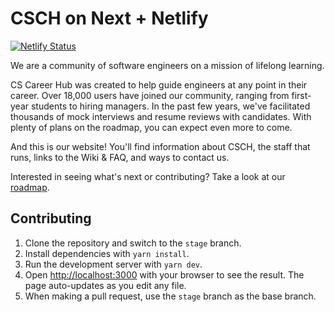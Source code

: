 # CSCH on Next + Netlify

[![Netlify Status](https://api.netlify.com/api/v1/badges/076322a1-ac5f-457f-8028-9e33d088fba0/deploy-status)](https://app.netlify.com/sites/cscareerhub-next/deploys)

We are a community of software engineers on a mission of lifelong learning.

CS Career Hub was created to help guide engineers at any point in their career. Over 18,000 users have joined our community, ranging from first-year students to hiring managers. In the past few years, we've facilitated thousands of mock interviews and resume reviews with candidates. With plenty of plans on the roadmap, you can expect even more to come.

And this is our website! You'll find information about CSCH, the staff that runs, links to the Wiki & FAQ, and ways to contact us.

Interested in seeing what's next or contributing? Take a look at our [roadmap](https://github.com/cscareerhub/csch-web/projects/1).

## Contributing

1. Clone the repository and switch to the `stage` branch.
2. Install dependencies with `yarn install`.
3. Run the development server with `yarn dev`.
4. Open [http://localhost:3000](http://localhost:3000) with your browser to see the result. The page auto-updates as you edit any file.
5. When making a pull request, use the `stage` branch as the base branch.
